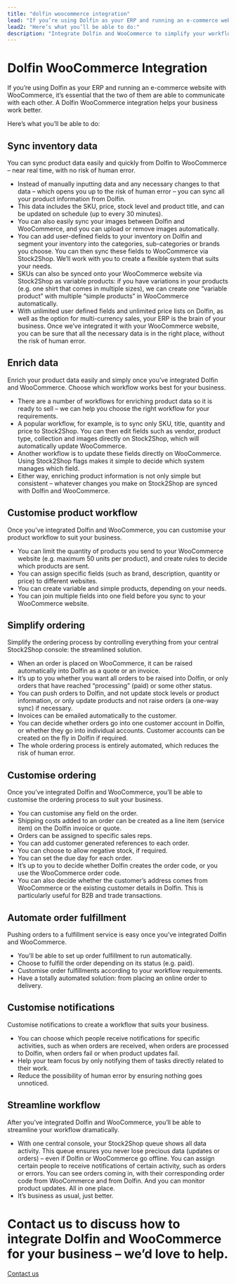 ```yaml
---
title: "dolfin woocommerce integration"
lead: "If you’re using Dolfin as your ERP and running an e-commerce website with WooCommerce, it’s essential that the two of them are able to communicate with each other. A Dolfin WooCommerce integration helps your business work better."
lead2: "Here’s what you’ll be able to do:"
description: "Integrate Dolfin and WooCommerce to simplify your workflow, streamline your business and save you time. We'll work with you to create the ideal Dolfin WooCommerce integration for your business."
---
```


Dolfin WooCommerce Integration
==============================

If you’re using Dolfin as your ERP and running an e-commerce website with WooCommerce, it’s essential that the two of them are able to communicate with each other. A Dolfin WooCommerce integration helps your business work better.  
  
Here’s what you’ll be able to do:

Sync inventory data
-------------------

You can sync product data easily and quickly from Dolfin to WooCommerce – near real time, with no risk of human error.

*   Instead of manually inputting data and any necessary changes to that data – which opens you up to the risk of human error – you can sync all your product information from Dolfin.
*   This data includes the SKU, price, stock level and product title, and can be updated on schedule (up to every 30 minutes).
*   You can also easily sync your images between Dolfin and WooCommerce, and you can upload or remove images automatically.
*   You can add user-defined fields to your inventory on Dolfin and segment your inventory into the categories, sub-categories or brands you choose. You can then sync these fields to WooCommerce via Stock2Shop. We’ll work with you to create a flexible system that suits your needs.
*   SKUs can also be synced onto your WooCommerce website via Stock2Shop as variable products: if you have variations in your products (e.g. one shirt that comes in multiple sizes), we can create one “variable product” with multiple “simple products” in WooCommerce automatically.
*   With unlimited user defined fields and unlimited price lists on Dolfin, as well as the option for multi-currency sales, your ERP is the brain of your business. Once we’ve integrated it with your WooCommerce website, you can be sure that all the necessary data is in the right place, without the risk of human error.

Enrich data
-----------

Enrich your product data easily and simply once you’ve integrated Dolfin and WooCommerce. Choose which workflow works best for your business.

*   There are a number of workflows for enriching product data so it is ready to sell – we can help you choose the right workflow for your requirements.
*   A popular workflow, for example, is to sync only SKU, title, quantity and price to Stock2Shop. You can then edit fields such as vendor, product type, collection and images directly on Stock2Shop, which will automatically update WooCommerce.
*   Another workflow is to update these fields directly on WooCommerce. Using Stock2Shop flags makes it simple to decide which system manages which field.
*   Either way, enriching product information is not only simple but consistent – whatever changes you make on Stock2Shop are synced with Dolfin and WooCommerce.

Customise product workflow
--------------------------

Once you’ve integrated Dolfin and WooCommerce, you can customise your product workflow to suit your business.

*   You can limit the quantity of products you send to your WooCommerce website (e.g. maximum 50 units per product), and create rules to decide which products are sent.
*   You can assign specific fields (such as brand, description, quantity or price) to different websites.
*   You can create variable and simple products, depending on your needs.
*   You can join multiple fields into one field before you sync to your WooCommerce website.

Simplify ordering
-----------------

Simplify the ordering process by controlling everything from your central Stock2Shop console: the streamlined solution.

*   When an order is placed on WooCommerce, it can be raised automatically into Dolfin as a quote or an invoice.
*   It’s up to you whether you want all orders to be raised into Dolfin, or only orders that have reached “processing” (paid) or some other status.
*   You can push orders to Dolfin, and not update stock levels or product information, or only update products and not raise orders (a one-way sync) if necessary.
*   Invoices can be emailed automatically to the customer.
*   You can decide whether orders go into one customer account in Dolfin, or whether they go into individual accounts. Customer accounts can be created on the fly in Dolfin if required.
*   The whole ordering process is entirely automated, which reduces the risk of human error.

Customise ordering
------------------

Once you’ve integrated Dolfin and WooCommerce, you’ll be able to customise the ordering process to suit your business.

*   You can customise any field on the order.
*   Shipping costs added to an order can be created as a line item (service item) on the Dolfin invoice or quote.
*   Orders can be assigned to specific sales reps.
*   You can add customer generated references to each order.
*   You can choose to allow negative stock, if required.
*   You can set the due day for each order.
*   It’s up to you to decide whether Dolfin creates the order code, or you use the WooCommerce order code.
*   You can also decide whether the customer’s address comes from WooCommerce or the existing customer details in Dolfin. This is particularly useful for B2B and trade transactions.

Automate order fulfillment
--------------------------

Pushing orders to a fulfillment service is easy once you’ve integrated Dolfin and WooCommerce.

*   You’ll be able to set up order fulfillment to run automatically.
*   Choose to fulfill the order depending on its status (e.g. paid).
*   Customise order fulfillments according to your workflow requirements.
*   Have a totally automated solution: from placing an online order to delivery.

Customise notifications
-----------------------

Customise notifications to create a workflow that suits your business.

*   You can choose which people receive notifications for specific activities, such as when orders are received, when orders are processed to Dolfin, when orders fail or when product updates fail.
*   Help your team focus by only notifying them of tasks directly related to their work.
*   Reduce the possibility of human error by ensuring nothing goes unnoticed.

Streamline workflow
-------------------

After you’ve integrated Dolfin and WooCommerce, you’ll be able to streamline your workflow dramatically.

*   With one central console, your Stock2Shop queue shows all data activity. This queue ensures you never lose precious data (updates or orders) – even if Dolfin or WooCommerce go offline. You can assign certain people to receive notifications of certain activity, such as orders or errors. You can see orders coming in, with their corresponding order code from WooCommerce and from Dolfin. And you can monitor product updates. All in one place.
*   It’s business as usual, just better.

Contact us to discuss how to integrate Dolfin and WooCommerce for your business – we’d love to help.
====================================================================================================

[Contact us](/contact-us "Contact Stock2Shop")